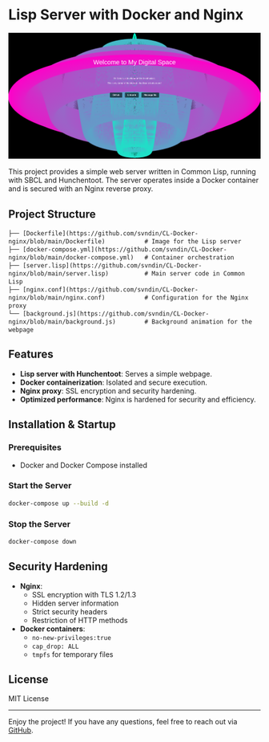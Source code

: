 # Lisp Server with Docker and Nginx

![Webpage](https://github.com/svndin/CL-Docker-nginx/blob/main/webpage.png)

This project provides a simple web server written in Common Lisp, running with SBCL and Hunchentoot. The server operates inside a Docker container and is secured with an Nginx reverse proxy.

## Project Structure

```
├── [Dockerfile](https://github.com/svndin/CL-Docker-nginx/blob/main/Dockerfile)           # Image for the Lisp server
├── [docker-compose.yml](https://github.com/svndin/CL-Docker-nginx/blob/main/docker-compose.yml)   # Container orchestration
├── [server.lisp](https://github.com/svndin/CL-Docker-nginx/blob/main/server.lisp)          # Main server code in Common Lisp
├── [nginx.conf](https://github.com/svndin/CL-Docker-nginx/blob/main/nginx.conf)           # Configuration for the Nginx proxy
└── [background.js](https://github.com/svndin/CL-Docker-nginx/blob/main/background.js)        # Background animation for the webpage

```

## Features

- **Lisp server with Hunchentoot**: Serves a simple webpage.
- **Docker containerization**: Isolated and secure execution.
- **Nginx proxy**: SSL encryption and security hardening.
- **Optimized performance**: Nginx is hardened for security and efficiency.

## Installation & Startup

### Prerequisites

- Docker and Docker Compose installed

### Start the Server

```sh
docker-compose up --build -d
```

### Stop the Server

```sh
docker-compose down
```

## Security Hardening

- **Nginx**:
  - SSL encryption with TLS 1.2/1.3
  - Hidden server information
  - Strict security headers
  - Restriction of HTTP methods
- **Docker containers**:
  - `no-new-privileges:true`
  - `cap_drop: ALL`
  - `tmpfs` for temporary files

## License

MIT License

---

Enjoy the project! If you have any questions, feel free to reach out via [GitHub](https://github.com/svndin).


